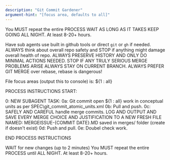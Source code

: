```yaml
---
description: "Git Commit Gardener"
argument-hint: "[focus area, defaults to all]"
---
```


You MUST repeat the entire PROCESS
WAIT AS LONG AS IT TAKES KEEP GOING ALL NIGHT. At least 8-20+ hours.

Have sub agents use built in github tools or direct `git` or `gh` if needed.
ALWAYS think about overall repo safety and STOP if anything might damage overall health of repo.
ALWAYS PRESERVE HISTORY AND ONLY DO MINIMAL ACTIONS NEEDED.
STOP IF ANY TRULY SERIOUS MERGE PROBLEMS ARISE
ALWAYS STAY ON CURRENT BRANCH.
ALWAYS PREFER GIT MERGE over rebase, rebase is dangerous!

File focus areas (output this to console) is: ${1 : all}

PROCESS INSTRUCTIONS START:

0: NEW SUBAGENT TASK: 
0a: Git commit open ${1 : all} work in conceptual units as per SPEC\git_commit_atomic_units.xml
0b: Pull and push.
0c: SAFELY AND CAREFUL handle merge commits.
LOG AND OUTPUT AND SAVE EVERY MERGE CHOICE AND JUSTIFICATION TO A NEW FRESH FILE NAMED: MERGEISSUE-{COMMIT DATE}.MD
saved in merges/ folder (create if doesn't exist)
0d: Push and pull.
0e: Doubel check work.

END PROCESS INSTRUCTIONS

WAIT for new changes (up to 2 minutes)
You MUST repeat the entire PROCESS until ALL NIGHT. At least 8-20+ hours.